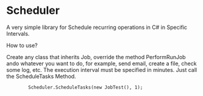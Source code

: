 Scheduler
=========

A very simple library for Schedule recurring operations in C# in Specific Intervals.

How to use?

Create any class that inherits Job, override the method PerformRunJob ando whatever you want to do,
for example, send email, create a file, check some log, etc.
The execution interval must be specified in minutes.
Just call the ScheduleTasks Method.

            Scheduler.ScheduleTasks(new JobTest(), 1);
          
